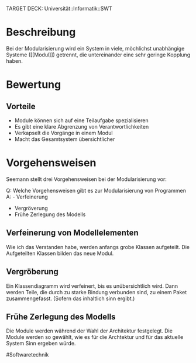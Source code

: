 TARGET DECK: Universität::Informatik::SWT

# Beschreibung
Bei der Modularisierung wird ein System in viele, möchlichst unabhängige Systeme ([[Modul]]) getrennt, die untereinander eine sehr geringe Kopplung haben.

# Bewertung
## Vorteile
- Module können sich auf eine Teilaufgabe spezialisieren
- Es gibt eine klare Abgrenzung von Verantwortlichkeiten
- Verkapselt die Vorgänge in einem Modul
- Macht das Gesamtsystem übersichtlicher


# Vorgehensweisen
Seemann stellt drei Vorgehensweisen bei der Modularisierung vor:

Q: Welche Vorgehensweisen gibt es zur Modularisierung von Programmen
A: - Verfeinerung
- Vergröverung
- Frühe Zerlegung des Modells
<!--ID: 1645543049493-->



## Verfeinerung von Modellelementen
Wie ich das Verstanden habe, werden anfangs grobe Klassen aufgeteilt. Die Aufgeteilten Klassen bilden das neue Modul.

## Vergröberung
Ein Klassendiagramm wird verfeinert, bis es unübersichtlich wird. Dann werden Teile, die durch zu starke Bindung verbunden sind, zu einem Paket zusammengefasst. (Sofern das inhaltlich sinn ergibt.)

## Frühe Zerlegung des Modells
Die Module werden während der Wahl der Architektur festgelegt.
Die Module werden so gewählt, wie es für die Archtektur und für das aktuelle System Sinn ergeben würde.


#Softwaretechnik 


